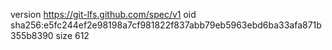 version https://git-lfs.github.com/spec/v1
oid sha256:e5fc244ef2e98198a7cf981822f837abb79eb5963ebd6ba33afa871b355b8390
size 612

